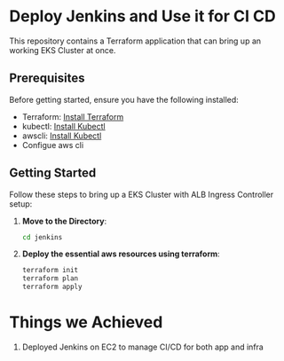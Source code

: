 # Deploy Jenkins and Use it for CI CD
This repository contains a Terraform application that can bring up an working EKS Cluster at once.

## Prerequisites

Before getting started, ensure you have the following installed:

- Terraform: [Install Terraform](https://developer.hashicorp.com/terraform/tutorials/aws-get-started/install-cli)
- kubectl: [Install Kubectl](https://kubernetes.io/docs/tasks/tools/)
- awscli: [Install Kubectl](https://docs.aws.amazon.com/cli/latest/userguide/getting-started-install.html)
- Configue aws cli


## Getting Started

Follow these steps to bring up a EKS Cluster with ALB Ingress Controller setup:

1. **Move to the Directory**:

   ```bash
   cd jenkins

2. **Deploy the essential aws resources using terraform**:

   ```bash
   terraform init
   terraform plan
   terraform apply


# Things we Achieved

1. Deployed Jenkins on EC2 to manage CI/CD for both app and infra